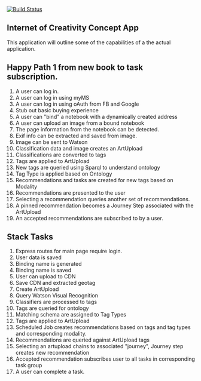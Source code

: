 [![Build Status](https://travis-ci.org/doodlegabe/ioc_prototype.svg?branch=master)](https://travis-ci.org/doodlegabe/ioc_prototype)

## Internet of Creativity Concept App

This application will outline some of the capabilities of a the actual application.


## Happy Path 1 from new book to task subscription.

1. A user can log in.
2. A user can log in using myMS
3. A user can log in using oAuth from FB and Google
4. Stub out basic buying experience
5. A user can "bind" a notebook with a dynamically created address
6. A user can upload an image from a bound notebook
7. The page information from the notebook can be detected.
7. Exif info can be extracted and saved from image.
8. Image can be sent to Watson
9. Classification data and image creates an ArtUpload
10. Classifications are converted to tags
11. Tags are applied to ArtUpload
12. New tags are queried using Sparql to understand ontology
13. Tag Type is applied based on Ontology
14. Recommendations and tasks are created for new tags based on Modality
15. Recommendations are presented to the user
16. Selecting a recommendation queries another set of recommendations.
17. A pinned recommendation becomes a Journey Step associated with the ArtUpload
18. An accepted recommendations are subscribed to by a user.


## Stack Tasks

1. Express routes for main page require login.
2. User data is saved
3. Binding name is generated
4. Binding name is saved
5. User can upload to CDN
6. Save CDN and extracted geotag
7. Create ArtUpload
8. Query Watson Visual Recognition
9. Classifiers are processed to tags
10. Tags are queried for ontology
11. Matching schema are assigned to Tag Types
12. Tags are applied to ArtUpload
13. Scheduled Job creates recommendations based on tags and tag types and corresponding modality.
14. Recommendations are queried against ArtUpload tags
15. Selecting an artupload chains to associated "journey", Journey step creates new recommendation
16. Accepted recommendation subscribes user to all tasks in corresponding task group
17. A user can complete a task.

